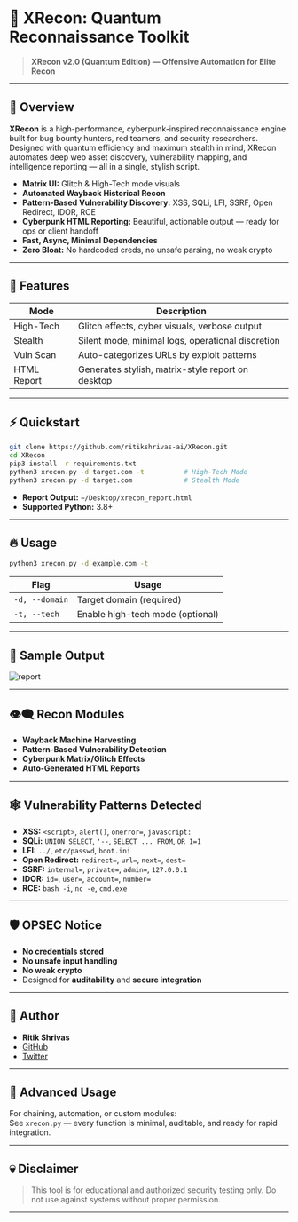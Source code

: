 # 🚀 XRecon: Quantum Reconnaissance Toolkit

> **XRecon v2.0 (Quantum Edition) — Offensive Automation for Elite Recon**

---

## 🧬 Overview

**XRecon** is a high-performance, cyberpunk-inspired reconnaissance engine built for bug bounty hunters, red teamers, and security researchers. Designed with quantum efficiency and maximum stealth in mind, XRecon automates deep web asset discovery, vulnerability mapping, and intelligence reporting — all in a single, stylish script.

- **Matrix UI:** Glitch & High-Tech mode visuals
- **Automated Wayback Historical Recon**
- **Pattern-Based Vulnerability Discovery:** XSS, SQLi, LFI, SSRF, Open Redirect, IDOR, RCE
- **Cyberpunk HTML Reporting:** Beautiful, actionable output — ready for ops or client handoff
- **Fast, Async, Minimal Dependencies**
- **Zero Bloat:** No hardcoded creds, no unsafe parsing, no weak crypto

---

## 🦾 Features

| Mode         | Description                                             |
| ------------ | ------------------------------------------------------ |
| High-Tech    | Glitch effects, cyber visuals, verbose output          |
| Stealth      | Silent mode, minimal logs, operational discretion      |
| Vuln Scan    | Auto-categorizes URLs by exploit patterns              |
| HTML Report  | Generates stylish, matrix-style report on desktop      |

---

## ⚡ Quickstart

```bash
git clone https://github.com/ritikshrivas-ai/XRecon.git
cd XRecon
pip3 install -r requirements.txt
python3 xrecon.py -d target.com -t          # High-Tech Mode
python3 xrecon.py -d target.com             # Stealth Mode
```

- **Report Output:** `~/Desktop/xrecon_report.html`  
- **Supported Python:** 3.8+

---

## 🔥 Usage

```bash
python3 xrecon.py -d example.com -t
```

| Flag         | Usage                           |
|--------------|---------------------------------|
| `-d, --domain` | Target domain (required)        |
| `-t, --tech`   | Enable high-tech mode (optional)|

---

## 🧩 Sample Output

![report](https://raw.githubusercontent.com/ritikshrivas-ai/XRecon/main/assets/report-preview.png)

---

## 👁️‍🗨️ Recon Modules

- **Wayback Machine Harvesting**
- **Pattern-Based Vulnerability Detection**
- **Cyberpunk Matrix/Glitch Effects**
- **Auto-Generated HTML Reports**

---

## 🕸️ Vulnerability Patterns Detected

- **XSS:** `<script>`, `alert()`, `onerror=`, `javascript:`
- **SQLi:** `UNION SELECT`, `'--`, `SELECT ... FROM`, `OR 1=1`
- **LFI:** `../`, `etc/passwd`, `boot.ini`
- **Open Redirect:** `redirect=`, `url=`, `next=`, `dest=`
- **SSRF:** `internal=`, `private=`, `admin=`, `127.0.0.1`
- **IDOR:** `id=`, `user=`, `account=`, `number=`
- **RCE:** `bash -i`, `nc -e`, `cmd.exe`

---

## 🛡️ OPSEC Notice

- **No credentials stored**
- **No unsafe input handling**
- **No weak crypto**
- Designed for **auditability** and **secure integration**

---

## 👤 Author

- **Ritik Shrivas**
- [GitHub](https://github.com/ritikshrivas-ai)
- [Twitter](https://twitter.com/ritikshrivas_ai)

---

## 🧠 Advanced Usage

For chaining, automation, or custom modules:  
See `xrecon.py` — every function is minimal, auditable, and ready for rapid integration.

---

## 💀 Disclaimer

> This tool is for educational and authorized security testing only. Do not use against systems without proper permission.

---

